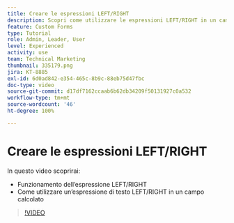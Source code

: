 ```yaml
---
title: Creare le espressioni LEFT/RIGHT
description: Scopri come utilizzare le espressioni LEFT/RIGHT in un campo calcolato di Adobe  [!DNL Workfront].
feature: Custom Forms
type: Tutorial
role: Admin, Leader, User
level: Experienced
activity: use
team: Technical Marketing
thumbnail: 335179.png
jira: KT-8885
exl-id: 6d0ad842-e354-465c-8b9c-88eb75d47fbc
doc-type: video
source-git-commit: d17df7162ccaab6b62db34209f50131927c0a532
workflow-type: tm+mt
source-wordcount: '46'
ht-degree: 100%

---
```


# Creare le espressioni LEFT/RIGHT

In questo video scoprirai:

* Funzionamento dell’espressione LEFT/RIGHT
* Come utilizzare un’espressione di testo LEFT/RIGHT in un campo calcolato

>[!VIDEO](https://video.tv.adobe.com/v/335179/?quality=12&learn=on&enablevpops)

